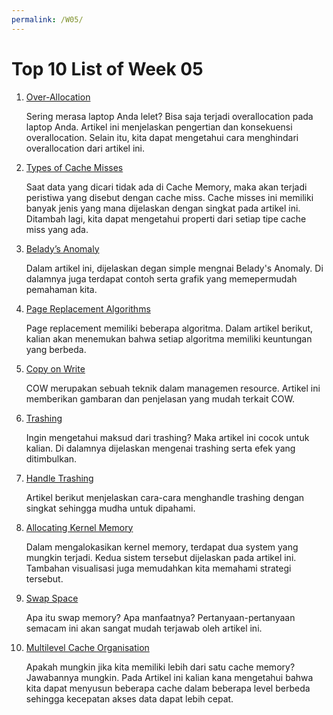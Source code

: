 ```yaml
---
permalink: /W05/
---
```

# Top 10 List of Week 05

1. [Over-Allocation](https://www.saviom.com/blog/over-allocation-of-resources/)

	Sering merasa laptop Anda lelet? Bisa saja terjadi overallocation pada laptop Anda. Artikel ini menjelaskan pengertian dan konsekuensi overallocation. Selain itu, kita dapat mengetahui cara menghindari overallocation dari artikel ini.

2. [Types of Cache Misses](https://www.geeksforgeeks.org/types-of-cache-misses/)

	Saat data yang dicari tidak ada di Cache Memory, maka akan terjadi peristiwa yang disebut dengan cache miss. Cache misses ini memiliki banyak jenis yang mana dijelaskan dengan singkat pada artikel ini. Ditambah lagi, kita dapat mengetahui properti dari setiap tipe cache miss yang ada.

3. [Belady’s Anomaly](https://prepinsta.com/operating-systems/beladys-anomaly/)

	Dalam artikel ini, dijelaskan degan simple mengnai Belady's Anomaly. Di dalamnya juga terdapat contoh serta grafik yang memepermudah pemahaman kita.

4. [Page Replacement Algorithms](https://afteracademy.com/blog/what-are-the-page-replacement-algorithms)

	Page replacement memiliki beberapa algoritma. Dalam artikel berikut, kalian akan menemukan bahwa setiap algoritma memiliki keuntungan yang berbeda.

5. [Copy on Write](https://www.geeksforgeeks.org/copy-on-write/)

	COW merupakan sebuah teknik dalam managemen resource. Artikel ini memberikan gambaran dan penjelasan yang mudah terkait COW.

6. [Trashing](https://www.thecrazyprogrammer.com/2019/02/thrashing-in-operating-system-os.html)

	Ingin mengetahui maksud dari trashing? Maka artikel ini cocok untuk kalian. Di dalamnya dijelaskan mengenai trashing serta efek yang ditimbulkan. 

7. [Handle Trashing](https://www.geeksforgeeks.org/techniques-to-handle-thrashing/)

	Artikel berikut menjelaskan cara-cara menghandle trashing dengan singkat sehingga mudha untuk dipahami.

8. [Allocating Kernel Memory](https://www.geeksforgeeks.org/operating-system-allocating-kernel-memory-buddy-system-slab-system/)

	Dalam mengalokasikan kernel memory, terdapat dua system yang mungkin terjadi. Kedua sistem tersebut dijelaskan pada artikel ini. Tambahan visualisasi juga memudahkan kita memahami strategi tersebut.

9. [Swap Space](https://www.geeksforgeeks.org/swap-space-in-operating-system/)

	Apa itu swap memory? Apa manfaatnya? Pertanyaan-pertanyaan semacam ini akan sangat mudah terjawab oleh artikel ini.

10. [Multilevel Cache Organisation](https://www.geeksforgeeks.org/multilevel-cache-organisation/)

	Apakah mungkin jika kita memiliki lebih dari satu cache memory? Jawabannya mungkin. Pada Artikel ini kalian kana mengetahui bahwa kita dapat menyusun beberapa cache dalam beberapa level berbeda sehingga kecepatan akses data dapat lebih cepat.
